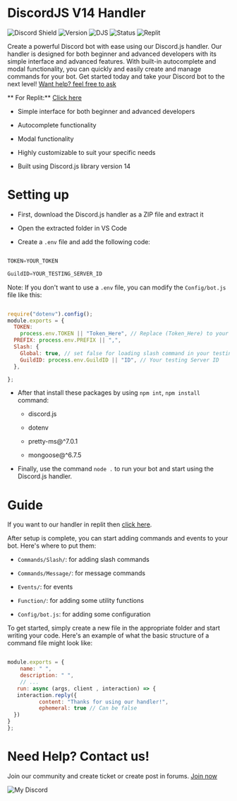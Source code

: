 #      DiscordJS V14 Handler

![Discord Shield](https://discordapp.com/api/guilds/1076890610855837746/widget.png?style=shield)
![Version](https://img.shields.io/static/v1?label=Version&message=1.0.0&color=blue)
![DJS](https://img.shields.io/badge/Discord.js-14.7.1-green)
![Status](https://img.shields.io/badge/Status-Ready%20to%20work!-green)
![Replit](https://img.shields.io/badge/Replit-000000?link=http://left&link=https://replit.com/@yuvrajrastogi7/DiscordJS-v14-Handler?style=for-the-badge&logo=replit&logoColor=white)

Create a powerful Discord bot with ease using our Discord.js handler. Our handler is designed for both beginner and advanced developers with its simple interface and advanced features. With built-in autocomplete and modal functionality, you can quickly and easily create and manage commands for your bot. Get started today and take your Discord bot to the next level! [Want help? feel free to ask](https://discord.gg/Fy5mqEBjkS)

** For Replit:** [Click here](https://replit.com/@yuvrajrastogi7/DiscordJS-v14-Handler)

- Simple interface for both beginner and advanced developers

- Autocomplete functionality

- Modal functionality

- Highly customizable to suit your specific needs

- Built using Discord.js library version 14

# Setting up

- First, download the Discord.js handler as a ZIP file and extract it

- Open the extracted folder in VS Code

-  Create a `.env` file and add the following code: 

```js

TOKEN=YOUR_TOKEN

GuildID=YOUR_TESTING_SERVER_ID

```

Note: If you don't want to use a `.env` file, you can modify the `Config/bot.js` file like this: 

```js

require("dotenv").config();
module.exports = {
  TOKEN:
    process.env.TOKEN || "Token_Here", // Replace (Token_Here) to your bot token 
  PREFIX: process.env.PREFIX || ",",
  Slash: {
    Global: true, // set false for loading slash command in your testing guild make sure you add your server id
    GuildID: process.env.GuildID || "ID", // Your testing Server ID
  },

};

```

- After that install these packages by using `npm int`, `npm install` command:

    - discord.js

    - dotenv

    - pretty-ms@^7.0.1

    - mongoose@^6.7.5

- Finally, use the command `node .` to run your bot and start using the Discord.js handler.

# Guide
If you want to our handler in replit then [click here](https://replit.com/@yuvrajrastogi7/DiscordJS-v14-Handler).

After setup is complete, you can start adding commands and events to your bot. Here's where to put them:

- `Commands/Slash/`: for adding slash commands

- `Commands/Message/`: for message commands

- `Events/`: for events

- `Function/`: for adding some utility functions

- `Config/bot.js`: for adding some configuration

To get started, simply create a new file in the appropriate folder and start writing your code. Here's an example of what the basic structure of a command file might look like:

```js

module.exports = {
    name: " ",
    description: " ",
    // ...
   run: async (args, client , interaction) => {
   interaction.reply({
          content: "Thanks for using our handler!",
          ephemeral: true // Can be false
  })
}
};

```

# Need Help? Contact us!

Join our community and create ticket or create post in forums. [Join now](https://discord.gg/ezdeDThy)

![My Discord](https://discord-readme-badge.vercel.app/api?id=760002115049095238)

